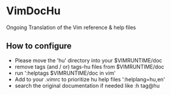 # VimDocHu
Ongoing Translation of the Vim reference &amp; help files

## How to configure
* Please move the 'hu' directory into your $VIMRUNTIME/doc
* remove tags (and / or) tags-hu files from $VIMRUNTIME/doc
* run ':helptags $VIMRUNTIME/doc in vim'
* Add to your .vimrc to prioritize hu help files ':helplang=hu,en'
* search the original documentation if needed like :h tag@hu

